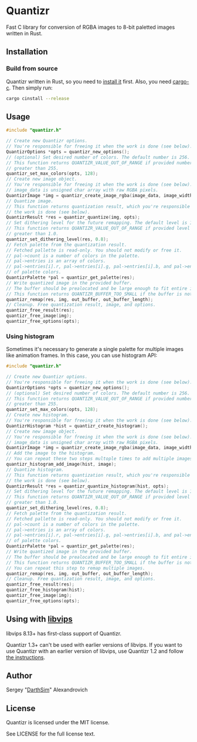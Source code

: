 # Quantizr

Fast C library for conversion of RGBA images to 8-bit paletted images written in Rust.

## Installation

### Build from source

Quantizr written in Rust, so you need to [install it](https://www.rust-lang.org/tools/install) first. Also, you need [cargo-c](https://github.com/lu-zero/cargo-c#installation). Then simply run:

```bash
cargo cinstall --release
```

## Usage

```c
#include "quantizr.h"

// Create new Quantizr options.
// You're responsible for freeing it when the work is done (see below).
QuantizrOptions *opts = quantizr_new_options();
// (optional) Set desired number of colors. The default number is 256.
// This function returns QUANTIZR_VALUE_OUT_OF_RANGE if provided number is less than 2 or
// greater than 255.
quantizr_set_max_colors(opts, 128);
// Create new image object.
// You're responsible for freeing it when the work is done (see below).
// image_data is unsigned char array with raw RGBA pixels.
QuantizrImage *img = quantizr_create_image_rgba(image_data, image_width, image_height);
// Quantize image.
// This function returns quantization result, which you're responsible to free when
// the work is done (see below).
QuantizrResult *res = quantizr_quantize(img, opts);
// Set dithering level for the future remapping. The default level is 1.0.
// This function returns QUANTIZR_VALUE_OUT_OF_RANGE if provided level is less than 0.0 or
// greater than 1.0.
quantizr_set_dithering_level(res, 0.8);
// Fetch palette from the quantization result.
// Fetched pallette is read-only. You should not modify or free it.
// pal->count is a number of colors in the palette.
// pal->entries is an array of colors.
// pal->entries[i].r, pal->entries[i].g, pal->entries[i].b, and pal->entries[i].a are color channels
// of palette colors.
QuantizrPalette *pal = quantizr_get_palette(res);
// Write quantized image in the provided buffer.
// The buffer should be prealocated and be large enough to fit entire image (width*height bytes).
// This function returns QUANTIZR_BUFFER_TOO_SMALL if the buffer is not large enough.
quantizr_remap(res, img, out_buffer, out_buffer_length);
// Cleanup. Free quantization result, image, and options.
quantizr_free_result(res);
quantizr_free_image(img);
quantizr_free_options(opts);
```

### Using histogram

Sometimes it's necessary to generate a single palette for multiple images like animation frames. In this case, you can use histogram API:

```c
#include "quantizr.h"

// Create new Quantizr options.
// You're responsible for freeing it when the work is done (see below).
QuantizrOptions *opts = quantizr_new_options();
// (optional) Set desired number of colors. The default number is 256.
// This function returns QUANTIZR_VALUE_OUT_OF_RANGE if provided number is less than 2 or
// greater than 255.
quantizr_set_max_colors(opts, 128);
// Create new histogram.
// You're responsible for freeing it when the work is done (see below).
QuantizrHistogram *hist = quantizr_create_histogram();
// Create new image object.
// You're responsible for freeing it when the work is done (see below).
// image_data is unsigned char array with raw RGBA pixels.
QuantizrImage *img = quantizr_create_image_rgba(image_data, image_width, image_height);
// Add the image to the histogram.
// You can repeat these two steps multople times to add multiple images to the histogram.
quantizr_histogram_add_image(hist, image);
// Quantize histogram.
// This function returns quantization result, which you're responsible to free when
// the work is done (see below).
QuantizrResult *res = quantizr_quantize_histogram(hist, opts);
// Set dithering level for the future remapping. The default level is 1.0.
// This function returns QUANTIZR_VALUE_OUT_OF_RANGE if provided level is less than 0.0 or
// greater than 1.0.
quantizr_set_dithering_level(res, 0.8);
// Fetch palette from the quantization result.
// Fetched pallette is read-only. You should not modify or free it.
// pal->count is a number of colors in the palette.
// pal->entries is an array of colors.
// pal->entries[i].r, pal->entries[i].g, pal->entries[i].b, and pal->entries[i].a are color channels
// of palette colors.
QuantizrPalette *pal = quantizr_get_palette(res);
// Write quantized image in the provided buffer.
// The buffer should be prealocated and be large enough to fit entire image (width*height bytes).
// This function returns QUANTIZR_BUFFER_TOO_SMALL if the buffer is not large enough.
// You can repeat this step to remap multiple images.
quantizr_remap(res, img, out_buffer, out_buffer_length);
// Cleanup. Free quantization result, image, and options.
quantizr_free_result(res);
quantizr_free_histogram(hist);
quantizr_free_image(img);
quantizr_free_options(opts);
```

## Using with [libvips](https://github.com/libvips/libvips)

libvips 8.13+ has first-class support of Quantizr.

Quantizr 1.3+ can't be used with earlier versions of libvips. If you want to use Quantizr with an earlier version of libvips, use Quantizr 1.2 and follow [the instructions](https://github.com/DarthSim/quantizr/tree/v1.2.0#using-with-libvips).

## Author

Sergey "[DarthSim](https://github.com/DarthSim)" Alexandrovich

## License

Quantizr is licensed under the MIT license.

See LICENSE for the full license text.
